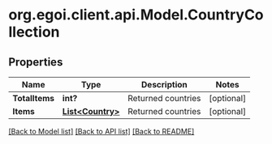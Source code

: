 # org.egoi.client.api.Model.CountryCollection
## Properties

Name | Type | Description | Notes
------------ | ------------- | ------------- | -------------
**TotalItems** | **int?** | Returned countries | [optional] 
**Items** | [**List&lt;Country&gt;**](Country.md) | Returned countries | [optional] 

[[Back to Model list]](../README.md#documentation-for-models) [[Back to API list]](../README.md#documentation-for-api-endpoints) [[Back to README]](../README.md)

